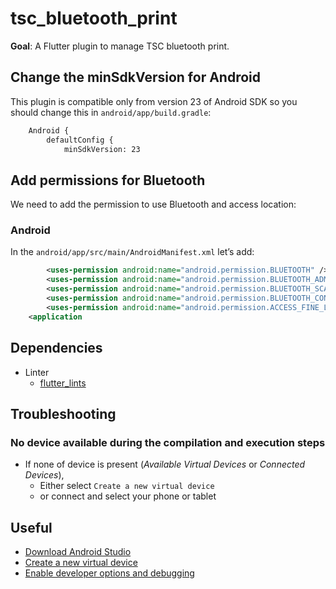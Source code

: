 # tsc_bluetooth_print
**Goal**: A Flutter plugin to manage TSC bluetooth print.

## Change the minSdkVersion for Android
This plugin is compatible only from version 23 of Android SDK so you should change this in `android/app/build.gradle`:
```xml
    Android {
        defaultConfig {
            minSdkVersion: 23
```

## Add permissions for Bluetooth
We need to add the permission to use Bluetooth and access location:

### Android
In the `android/app/src/main/AndroidManifest.xml` let’s add:
```xml
        <uses-permission android:name="android.permission.BLUETOOTH" />  
        <uses-permission android:name="android.permission.BLUETOOTH_ADMIN" />  
        <uses-permission android:name="android.permission.BLUETOOTH_SCAN" />
        <uses-permission android:name="android.permission.BLUETOOTH_CONNECT" />
        <uses-permission android:name="android.permission.ACCESS_FINE_LOCATION"/>
    <application
```

## Dependencies
* Linter
  * [flutter_lints][dependency_flutter_lints]

## Troubleshooting

### No device available during the compilation and execution steps
* If none of device is present (*Available Virtual Devices* or *Connected Devices*),
    * Either select `Create a new virtual device`
    * or connect and select your phone or tablet

## Useful
* [Download Android Studio][useful_android_studio]
* [Create a new virtual device][useful_virtual_device]
* [Enable developer options and debugging][useful_developer_options]

[dependency_flutter_lints]: https://pub.dev/packages/flutter_lints
[useful_android_studio]: https://developer.android.com/studio
[useful_virtual_device]: https://developer.android.com/studio/run/managing-avds.html
[useful_developer_options]: https://developer.android.com/studio/debug/dev-options.html#enable
